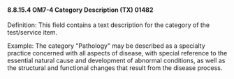 #### 8.8.15.4 OM7-4 Category Description (TX) 01482

Definition: This field contains a text description for the category of the test/service item.

Example: The category "Pathology" may be described as a specialty practice concerned with all aspects of disease, with special reference to the essential natural cause and development of abnormal conditions, as well as the structural and functional changes that result from the disease process.
